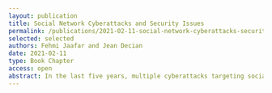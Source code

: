```yaml
---
layout: publication
title: Social Network Cyberattacks and Security Issues
permalink: /publications/2021-02-11-social-network-cyberattacks-security-issues
selected: selected
authors: Fehmi Jaafar and Jean Decian
date: 2021-02-11
type: Book Chapter
access: open
abstract: In the last five years, multiple cyberattacks targeting social networks were reported. Moreover, medias and security experts disseminated a set of serious security issues in social networks. In fact, the amount of personal information and sensitive data that may se managed by social networks make them an ideal target for hackers and hacking organizations. In this chapter, we will review the main social network cyberattacks and security issues reported since 2016. Our goal is to present a deep and accurate analysis of scenarios and results of these cyberattacks and security issues in order to determine a set of lessons learned and recommendations to enhance the security posture of the social networks.
---
```

